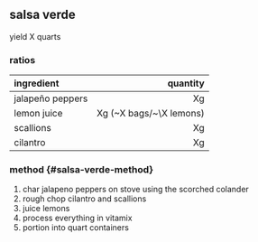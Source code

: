 ## salsa verde
yield X quarts
### ratios
| ingredient       |                          quantity |
|:-----------------|----------------------------------:|
| jalapeño peppers |                                Xg |
| lemon juice      |         Xg (\~X bags/\~\X lemons) |
| scallions        |                                Xg |
| cilantro         |                                Xg |

### method {#salsa-verde-method}
1. char jalapeno peppers on stove using the scorched colander
1. rough chop cilantro and scallions
1. juice lemons
1. process everything in vitamix
1. portion into quart containers


